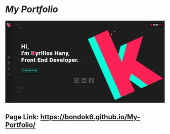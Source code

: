 # <i>My Portfolio</i>
![image preview](Preview.PNG)

## Page Link: https://bondok6.github.io/My-Portfolio/
